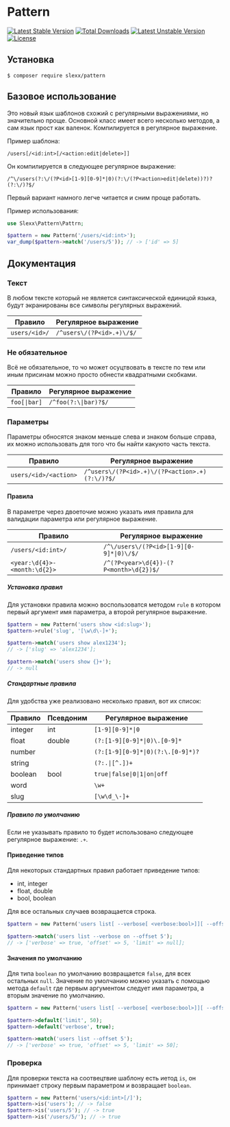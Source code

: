 Pattern
=========================================
[![Latest Stable Version](https://poser.pugx.org/slexx/pattern/v/stable)](https://packagist.org/packages/slexx/pattern) [![Total Downloads](https://poser.pugx.org/slexx/pattern/downloads)](https://packagist.org/packages/slexx/pattern) [![Latest Unstable Version](https://poser.pugx.org/slexx/pattern/v/unstable)](https://packagist.org/packages/slexx/pattern) [![License](https://poser.pugx.org/slexx/pattern/license)](https://packagist.org/packages/slexx/pattern)

## Установка

```
$ composer require slexx/pattern
```

## Базовое использование

Это новый язык шаблонов схожий с регулярными выражениями, но значительно проще. Основной класс имеет всего несколько методов, а сам язык прост как валенок. Компилируется в регулярное выражение. 

Пример шаблона:
```
/users[/<id:int>[/<action:edit|delete>]]
```

Он компилируется в следующее регулярное выражение:
```
/^\/users(?:\/(?P<id>[1-9][0-9]*|0)(?:\/(?P<action>edit|delete))?)?(?:\/)?$/
```

Первый вариант намного легче читается и сним проще работать.

Пример использования:
```php
use Slexx\Pattern\Pattrn;

$pattern = new Pattern('/users/<id:int>');
var_dump($pattern->match('/users/5')); // -> ['id' => 5]
```

## Документация

### Текст

В любом тексте который не является синтаксической единицой языка, будут экранированы все символы регулярных выражений.

| Правило       | Регулярное выражение      |
| ------------- | ------------------------- |
| `users/<id>/` | `/^users\/(?P<id>.+)\/$/` |

### Не обязательное

Всё не обязательное, то чо может осуцтвовать в тексте по тем или иным присинам можно просто обнести квадратными скобками.

<table>
    <thead>
        <tr>
            <th>Правило</th>
            <th>Регулярное выражение</th>
        </tr>
    </thead>
    <tbody>
        <tr>
            <td><code>foo[|bar]</code></td>
            <td><code>/^foo(?:\|bar)?$/</code></td>
        </tr>
    </tbody>
</table>

### Параметры

Параметры обносятся знаком меньше слева и знаком больше справа, их можно использовать 
для того что бы найти какуюто часть текста.

| Правило               | Регулярное выражение                            |
| --------------------- | ----------------------------------------------- |
| `users/<id>/<action>` | `/^users\/(?P<id>.+)\/(?P<action>.+)(?:\/)?$/`  |

#### Правила

В параметре через двоеточие можно указать имя правила для валидации параметра или 
регулярное выражение.

<table>
    <thead>
        <tr>
            <th>Правило</th>
            <th>Регулярное выражение</th>
        </tr>
    </thead>
    <tbody>
        <tr>
            <td><code>/users/&lt;id:int>/</code></td>
            <td><code>/^\/users\/(?P&lt;id>[1-9][0-9]*|0)\/$/</code></td>
        </tr>
        <tr>
            <td><code>&lt;year:\d{4}>-&lt;month:\d{2}></code></td>
            <td><code>/^(?P&lt;year>\d{4})-(?P&lt;month>\d{2})$/</code></td>
        </tr>
    </tbody>
</table>

##### Установка правил

Для установки правила можно воспользоватся методом `rule` в котором первый аргумент
имя параметра, а второй регулярное выражение.

```php
$pattern = new Pattern('users show <id:slug>');
$pattern->rule('slug', '[\w\d\-]+');

$pattern->match('users show alex1234'); 
// -> ['slug' => 'alex1234'];

$pattern->match('users show {}+'); 
// -> null
```

##### Стандартные правила

Для удобства уже реализовано несколько правил, вот их список:

<table>
    <thead>
        <tr>
            <th>Правило</th>
            <th>Псевдоним</th>
            <th>Регулярное выражение </th>
        </tr>
    </thead>
    <tbody>
        <tr>
            <td>integer</td>
            <td>int</td>
            <td><code>[1-9][0-9]*|0</code></td>
        </tr>
        <tr>
            <td>float</td>
            <td>double</td>
            <td><code>(?:[1-9][0-9]*|0)\.[0-9]*</code></td>
        </tr>
        <tr>
            <td>number</td>
            <td></td>
            <td><code>(?:[1-9][0-9]*|0)(?:\.[0-9]*)?</code></td>
        </tr>
        <tr>
            <td>string</td>
            <td></td>
            <td><code>(?:.|[^.])+</code></td>
        </tr>
        <tr>
            <td>boolean</td>
            <td>bool</td>
            <td><code>true|false|0|1|on|off</code></td>
        </tr>
        <tr>
            <td>word</td>
            <td></td>
            <td><code>\w+</code></td>
        </tr>
        <tr>
            <td>slug</td>
            <td></td>
            <td><code>[\w\d_\-]+</code></td>
        </tr>
    </tbody>
</table>

##### Правило по умолчанию

Если не указывать правило то будет использовано следующее регулярное выражение: `.+`.

#### Приведение типов

Для некоторых стандартных правил работает приведение типов:

* int, integer
* float, double
* bool, boolean

Для все остальных случаев возвращается строка.

```php
$pattern = new Pattern('users list[ --verbose[ <verbose:bool>]][ --offset <offset:int>][ --limit <limit:int>]');

$pattern->match('users list --verbose on --offset 5'); 
// -> ['verbose' => true, 'offset' => 5, 'limit' => null];
```

#### Значения по умолчанию

Для типа `boolean` по умолчанию возвращается `false`, для всех остальных `null`. Значение по умолчанию можно указать с помощью метода `default` где первым аргументом следует имя параметра, а вторым значение по умолчанию.

```php
$pattern = new Pattern('users list[ --verbose[ <verbose:bool>]][ --offset <offset:int>][ --limit <limit:int>]');

$pattern->default('limit', 50);
$pattern->default('verbose', true);

$pattern->match('users list --offset 5'); 
// -> ['verbose' => true, 'offset' => 5, 'limit' => 50];
```

### Проверка

Для проверки текста на соотвецтвие шаблону есть иетод `is`, он принимает строку 
первым параметром и возвращает `boolean`.

```php
$pattern = new Pattern('users/<id:int>[/]');
$pattern->is('users'); // -> false
$pattern->is('users/5'); // -> true
$pattern->is('/users/5/'); // -> true
```

